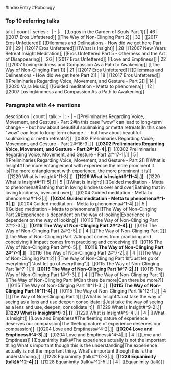 #IndexEntry #Robology

### Top 10 referring talks
talk | count | series
:- | - |: -
[[Logos in the Garden of Souls Part 1]] | 46 | [[2017 Eros Unfettered]]
[[The Way of Non-Clinging Part 2]] | 32 | [[2017 Eros Unfettered]]
[[Dilemmas and Delineations - How did we get here Part 3]] | 29 | [[2017 Eros Unfettered]]
[[What is Insight]] | 28 | [[2007 New Years Retreat Insight Meditation]]
[[Eros Unfettered Part 5 - Otherness and the Art of Disappearing]] | 26 | [[2017 Eros Unfettered]]
[[Love and Emptiness]] | 22 | [[2007 Lovingkindness and Compassion As a Path to Awakening]]
[[The Way of Non-Clinging Part 1]] | 21 | [[2017 Eros Unfettered]]
[[Dilemmas and Delineations - How did we get here Part 2]] | 18 | [[2017 Eros Unfettered]]
[[Preliminaries Regarding Voice, Movement, and Gesture - Part 2]] | 14 | [[2020 Vajra Music]]
[[Guided meditation - Metta to phenomena]] | 12 | [[2007 Lovingkindness and Compassion As a Path to Awakening]]

### Paragraphs with 4+ mentions
description | count | talk
:- | : - | -
[[Preliminaries Regarding Voice, Movement, and Gesture - Part 2#In this case "wow" can lead to long-term change - - but how about beautiful soulmaking or metta retreats\|In this case "wow" can lead to long-term change - - but how about beautiful soulmaking or metta retreats?]] &nbsp;&nbsp;[[0302 Preliminaries Regarding Voice, Movement, and Gesture - Part 2#^16-3\|.]] &nbsp; **[[0302 Preliminaries Regarding Voice, Movement, and Gesture - Part 2#^16-4\|.]]** &nbsp; [[0302 Preliminaries Regarding Voice, Movement, and Gesture - Part 2#^17-1\|.]] | 5 | [[Preliminaries Regarding Voice, Movement, and Gesture - Part 2]]
[[What is Insight#The more entanglement with experience the more prominent it is\|The more entanglement with experience, the more prominent it is]] &nbsp;&nbsp;[[1229 What is Insight#^11-3\|.]] &nbsp; **[[1229 What is Insight#^11-4\|.]]** &nbsp; [[1229 What is Insight#^11-5\|.]] | 5 | [[What is Insight]]
[[Guided meditation - Metta to phenomena#Bathing that in loving kindness over and over\|Bathing that in loving kindness, over and over]] &nbsp;&nbsp;[[0204 Guided meditation - Metta to phenomena#^1-2\|.]] &nbsp; **[[0204 Guided meditation - Metta to phenomena#^1-3\|.]]** &nbsp; [[0204 Guided meditation - Metta to phenomena#^1-4\|.]] | 5 | [[Guided meditation - Metta to phenomena]]
[[The Way of Non-Clinging Part 2#Experience is dependent on the way of looking\|Experience is dependent on the way of looking]] &nbsp;&nbsp;[[0116 The Way of Non-Clinging Part 2#^2-3\|.]] &nbsp; **[[0116 The Way of Non-Clinging Part 2#^2-4\|.]]** &nbsp; [[0116 The Way of Non-Clinging Part 2#^2-5\|.]] | 4 | [[The Way of Non-Clinging Part 2]]
[[The Way of Non-Clinging Part 2#Impact comes from practicing and conceiving it\|Impact comes from practicing and conceiving it]] &nbsp;&nbsp;[[0116 The Way of Non-Clinging Part 2#^6-5\|.]] &nbsp; **[[0116 The Way of Non-Clinging Part 2#^7-1\|.]]** &nbsp; [[0116 The Way of Non-Clinging Part 2#^7-2\|.]] | 4 | [[The Way of Non-Clinging Part 2]]
[[The Way of Non-Clinging Part 1#"Just let go of everything"\|"Just let go of everything"]] &nbsp;&nbsp;[[0115 The Way of Non-Clinging Part 1#^7-1\|.]] &nbsp; **[[0115 The Way of Non-Clinging Part 1#^7-2\|.]]** &nbsp; [[0115 The Way of Non-Clinging Part 1#^7-3\|.]] | 4 | [[The Way of Non-Clinging Part 1]]
[[The Way of Non-Clinging Part 1#Can there be more\|Can there be more?]] &nbsp;&nbsp;[[0115 The Way of Non-Clinging Part 1#^11-3\|.]] &nbsp; **[[0115 The Way of Non-Clinging Part 1#^11-4\|.]]** &nbsp; [[0115 The Way of Non-Clinging Part 1#^12-1\|.]] | 4 | [[The Way of Non-Clinging Part 1]]
[[What is Insight#Just take the way of seeing as a lens and use deepen consolidate it\|Just take the way of seeing as a lens and use, deepen, consolidate it]] &nbsp;&nbsp;[[1229 What is Insight#^9-2\|.]] &nbsp; **[[1229 What is Insight#^9-3\|.]]** &nbsp; [[1229 What is Insight#^9-4\|.]] | 4 | [[What is Insight]]
[[Love and Emptiness#The fleeting nature of experience deserves our compassion\|The fleeting nature of experience deserves our compassion]] &nbsp;&nbsp;[[0204 Love and Emptiness#^4-2\|.]] &nbsp; **[[0204 Love and Emptiness#^4-3\|.]]** &nbsp; [[0204 Love and Emptiness#^4-4\|.]] | 4 | [[Love and Emptiness]]
[[Equanimity (talk)#The experience actually is not the important thing What's important though this is the understanding\|The experience actually is not the important thing. What's important though this is the understanding.]] &nbsp;&nbsp;[[1228 Equanimity (talk)#^12-3\|.]] &nbsp; **[[1228 Equanimity (talk)#^12-4\|.]]** &nbsp; [[1228 Equanimity (talk)#^12-5\|.]] | 4 | [[Equanimity (talk)]]


